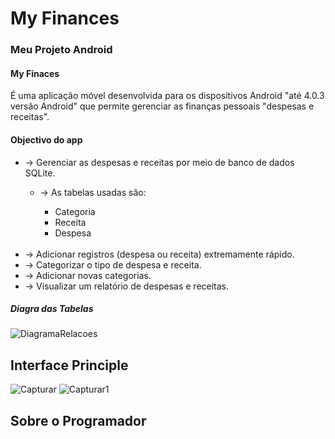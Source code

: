 <h1>My Finances</h1>
<h3>Meu Projeto Android</h3>
<h4>My Finaces</h4><p>É uma aplicação móvel desenvolvida para os dispositivos Android "até 4.0.3 versão Android" que permite gerenciar as finanças pessoais "despesas e receitas".</p>
<h4>Objectivo do app</h4>
<ul>
<li>-> Gerenciar as despesas e receitas por meio de banco de dados SQLite.</li>
  <ul>
    <li>-> As tabelas usadas são:</li>
    <ul>
      <li>Categoria</li>
      <li>Receita</li>
      <li>Despesa</li>
    </ul>
  </ul>
  <br>
<li>-> Adicionar registros (despesa ou receita) extremamente rápido.</li>
<li>-> Categorizar o tipo de despesa e receita.</li>
<li>-> Adicionar novas categorias.</li>
<li>-> Visualizar um relatório de despesas e receitas.</li>
</ul>
<h5>Diagra das Tabelas</h5>

![DiagramaRelacoes](https://user-images.githubusercontent.com/48354097/58759682-0f181a00-8526-11e9-9a81-551341af6faf.JPG)

<h2>Interface Principle</h2>

![Capturar](https://user-images.githubusercontent.com/48354097/60036005-20c48b80-96a6-11e9-907c-e5efb9467227.GIF)
![Capturar1](https://user-images.githubusercontent.com/48354097/60036018-24581280-96a6-11e9-8edd-3503ff976286.GIF)

<h2>Sobre o Programador</h2>

